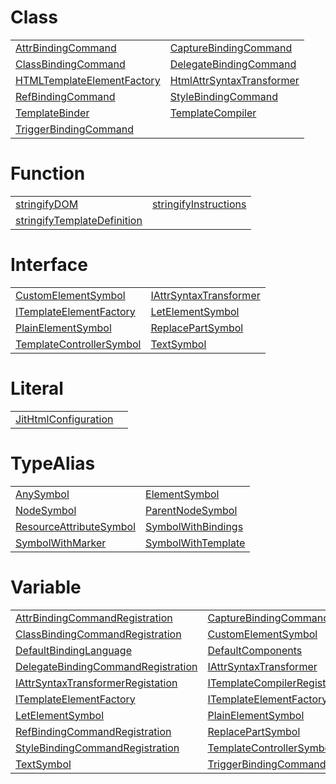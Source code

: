 # Class



|                                                                                                      |                                                                                                             |
| ---------------------------------------------------------------------------------------------------- | ----------------------------------------------------------------------------------------------------------- |
| [AttrBindingCommand](/jit-html/class/binding-commands/attrbindingcommand.md)                         | [CaptureBindingCommand](/jit-html/class/binding-commands/capturebindingcommand.md)                          |
| [ClassBindingCommand](/jit-html/class/binding-commands/classbindingcommand.md)                       | [DelegateBindingCommand](/jit-html/class/binding-commands/delegatebindingcommand.md)                        |
| [HTMLTemplateElementFactory](/jit-html/class/template-element-factory/htmltemplateelementfactory.md) | [HtmlAttrSyntaxTransformer](/jit-html/class/html-attribute-syntax-transformer/htmlattrsyntaxtransformer.md) |
| [RefBindingCommand](/jit-html/class/binding-commands/refbindingcommand.md)                           | [StyleBindingCommand](/jit-html/class/binding-commands/stylebindingcommand.md)                              |
| [TemplateBinder](/jit-html/class/template-binder/templatebinder.md)                                  | [TemplateCompiler](/jit-html/class/template-compiler/templatecompiler.md)                                   |
| [TriggerBindingCommand](/jit-html/class/binding-commands/triggerbindingcommand.md)                   |                                                                                                             |



# Function



|                                                                                            |                                                                                |
| ------------------------------------------------------------------------------------------ | ------------------------------------------------------------------------------ |
| [stringifyDOM](/jit-html/function/debugging/stringifydom.md)                               | [stringifyInstructions](/jit-html/function/debugging/stringifyinstructions.md) |
| [stringifyTemplateDefinition](/jit-html/function/debugging/stringifytemplatedefinition.md) |                                                                                |



# Interface



|                                                                                                    |                                                                                                      |
| -------------------------------------------------------------------------------------------------- | ---------------------------------------------------------------------------------------------------- |
| [CustomElementSymbol](/jit-html/interface/semantic-model/customelementsymbol.md)                   | [IAttrSyntaxTransformer](/jit-html/interface/attribute-syntax-transformer/iattrsyntaxtransformer.md) |
| [ITemplateElementFactory](/jit-html/interface/template-element-factory/itemplateelementfactory.md) | [LetElementSymbol](/jit-html/interface/semantic-model/letelementsymbol.md)                           |
| [PlainElementSymbol](/jit-html/interface/semantic-model/plainelementsymbol.md)                     | [ReplacePartSymbol](/jit-html/interface/semantic-model/replacepartsymbol.md)                         |
| [TemplateControllerSymbol](/jit-html/interface/semantic-model/templatecontrollersymbol.md)         | [TextSymbol](/jit-html/interface/semantic-model/textsymbol.md)                                       |



# Literal



|                                                                                 |     |
| ------------------------------------------------------------------------------- | --- |
| [JitHtmlConfiguration](/jit-html/literal/configuration/jithtmlconfiguration.md) |     |



# TypeAlias



|                                                                                          |                                                                                |
| ---------------------------------------------------------------------------------------- | ------------------------------------------------------------------------------ |
| [AnySymbol](/jit-html/typealias/semantic-model/anysymbol.md)                             | [ElementSymbol](/jit-html/typealias/semantic-model/elementsymbol.md)           |
| [NodeSymbol](/jit-html/typealias/semantic-model/nodesymbol.md)                           | [ParentNodeSymbol](/jit-html/typealias/semantic-model/parentnodesymbol.md)     |
| [ResourceAttributeSymbol](/jit-html/typealias/semantic-model/resourceattributesymbol.md) | [SymbolWithBindings](/jit-html/typealias/semantic-model/symbolwithbindings.md) |
| [SymbolWithMarker](/jit-html/typealias/semantic-model/symbolwithmarker.md)               | [SymbolWithTemplate](/jit-html/typealias/semantic-model/symbolwithtemplate.md) |



# Variable



|                                                                                                              |                                                                                                                |
| ------------------------------------------------------------------------------------------------------------ | -------------------------------------------------------------------------------------------------------------- |
| [AttrBindingCommandRegistration](/jit-html/variable/configuration/attrbindingcommandregistration.md)         | [CaptureBindingCommandRegistration](/jit-html/variable/configuration/capturebindingcommandregistration.md)     |
| [ClassBindingCommandRegistration](/jit-html/variable/configuration/classbindingcommandregistration.md)       | [CustomElementSymbol](/jit-html/variable/semantic-model/customelementsymbol.md)                                |
| [DefaultBindingLanguage](/jit-html/variable/configuration/defaultbindinglanguage.md)                         | [DefaultComponents](/jit-html/variable/configuration/defaultcomponents.md)                                     |
| [DelegateBindingCommandRegistration](/jit-html/variable/configuration/delegatebindingcommandregistration.md) | [IAttrSyntaxTransformer](/jit-html/variable/attribute-syntax-transformer/iattrsyntaxtransformer.md)            |
| [IAttrSyntaxTransformerRegistation](/jit-html/variable/configuration/iattrsyntaxtransformerregistation.md)   | [ITemplateCompilerRegistration](/jit-html/variable/configuration/itemplatecompilerregistration.md)             |
| [ITemplateElementFactory](/jit-html/variable/template-element-factory/itemplateelementfactory.md)            | [ITemplateElementFactoryRegistration](/jit-html/variable/configuration/itemplateelementfactoryregistration.md) |
| [LetElementSymbol](/jit-html/variable/semantic-model/letelementsymbol.md)                                    | [PlainElementSymbol](/jit-html/variable/semantic-model/plainelementsymbol.md)                                  |
| [RefBindingCommandRegistration](/jit-html/variable/configuration/refbindingcommandregistration.md)           | [ReplacePartSymbol](/jit-html/variable/semantic-model/replacepartsymbol.md)                                    |
| [StyleBindingCommandRegistration](/jit-html/variable/configuration/stylebindingcommandregistration.md)       | [TemplateControllerSymbol](/jit-html/variable/semantic-model/templatecontrollersymbol.md)                      |
| [TextSymbol](/jit-html/variable/semantic-model/textsymbol.md)                                                | [TriggerBindingCommandRegistration](/jit-html/variable/configuration/triggerbindingcommandregistration.md)     |


